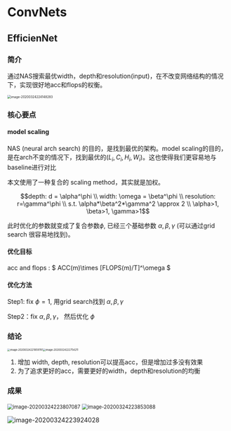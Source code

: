# ConvNets 

## EfficienNet 

### 简介

通过NAS搜索最优width，depth和resolution(input)，在不改变网络结构的情况下，实现很好地acc和flops的权衡。

<img src="/Users/lizhiwei/Documents/李志伟的笔记本/image-20200324224148283.png" alt="image-20200324224148283" style="zoom:50%;" />

### 核心要点

#### model scaling

NAS (neural arch search) 的目的，是找到最优的架构。model scaling的目的，是在arch不变的情况下，找到最优的$(L_i,C_i, H_i, W_i)$。这也使得我们更容易地与baseline进行对比

本文使用了一种复合的 scaling method，其实就是加权。

$$depth: d = \alpha^\phi \\ width: \omega = \beta^\phi \\ resolution: r=\gamma^\phi \\  s.t. \alpha*\beta^2*\gamma^2 \approx 2 \\ \alpha>1, \beta>1, \gamma>1$$

此时优化的参数就变成了复合参数$\phi$, 已经三个基础参数 $\alpha, \beta, \gamma$ (可以通过grid search 很容易地找到)。

#### 优化目标

acc and flops : $ ACC(m)\times [FLOPS(m)/T]^\omega $

#### 优化方法

Step1: fix $\phi=1$, 用grid search找到 $\alpha, \beta, \gamma$

Step2：fix $\alpha, \beta, \gamma$， 然后优化 $\phi$

### 结论

<img src="/Users/lizhiwei/Documents/李志伟的笔记本/image-20200324221859781.png" alt="image-20200324221859781" style="zoom:40%;" /><img src="/Users/lizhiwei/Documents/李志伟的笔记本/image-20200324222754211.png" alt="image-20200324222754211" style="zoom:40%;" />

1. 增加 width, depth, resolution可以提高acc，但是增加过多没有效果
2. 为了追求更好的acc，需要更好的width，depth和resolution的均衡

### 成果

<img src="/Users/lizhiwei/Documents/李志伟的笔记本/image-20200324223807087.png" alt="image-20200324223807087" style="zoom:80%;" />

<img src="/Users/lizhiwei/Documents/李志伟的笔记本/image-20200324223853088.png" alt="image-20200324223853088" style="zoom:80%;" />

![image-20200324223924028](/Users/lizhiwei/Documents/李志伟的笔记本/image-20200324223924028.png)






